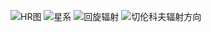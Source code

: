 ![HR图](https://test1.jsdelivr.net/gh/sakurakouji-luna/pic@main/astrophysics/HR图.png)
![星系](https://test1.jsdelivr.net/gh/sakurakouji-luna/pic@main/astrophysics/星系.png)
![回旋辐射](https://test1.jsdelivr.net/gh/sakurakouji-luna/pic@main/astrophysics/回旋辐射.png)
![切伦科夫辐射方向](https://test1.jsdelivr.net/gh/sakurakouji-luna/pic@main/astrophysics/切伦科夫辐射方向.png)